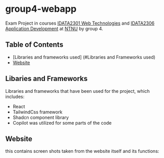# group4-webapp

Exam Project in courses
[IDATA2301 Web Technologies](https://www.ntnu.edu/studies/courses/IDATA2301#tab=omEmnet) and
[IDATA2306 Application Development](https://www.ntnu.edu/studies/courses/IDATA2306#tab=omEmnet) at
[NTNU](https://www.ntnu.edu/) by group 4.

## Table of Contents

- [Libraries and frameworks used] (#Libraries and Frameworks used)
- [Website](#Website)


## Libaries and Frameworks

Libraries and frameworks that have been used for the project, which includes:
- React
- TailwindCss framework
- Shadcn component library
- Copilot was utilized for some parts of the code

## Website 

this contains screen shots taken from the website itself and its functions:

